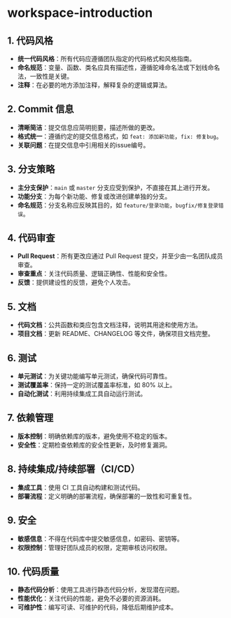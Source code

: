 # workspace-introduction

## 1. 代码风格

- **统一代码风格**：所有代码应遵循团队指定的代码格式和风格指南。
- **命名规范**：变量、函数、类名应具有描述性，遵循驼峰命名法或下划线命名法，一致性是关键。
- **注释**：在必要的地方添加注释，解释复杂的逻辑或算法。

## 2. Commit 信息

- **清晰简洁**：提交信息应简明扼要，描述所做的更改。
- **格式统一**：遵循约定的提交信息格式，如 `feat: 添加新功能`，`fix: 修复bug`。
- **关联问题**：在提交信息中引用相关的issue编号。

## 3. 分支策略

- **主分支保护**：`main` 或 `master` 分支应受到保护，不直接在其上进行开发。
- **功能分支**：为每个新功能、修复或改进创建单独的分支。
- **命名规范**：分支名称应反映其目的，如 `feature/登录功能`，`bugfix/修复登录错误`。

## 4. 代码审查

- **Pull Request**：所有更改应通过 Pull Request 提交，并至少由一名团队成员审查。
- **审查重点**：关注代码质量、逻辑正确性、性能和安全性。
- **反馈**：提供建设性的反馈，避免个人攻击。

## 5. 文档

- **代码文档**：公共函数和类应包含文档注释，说明其用途和使用方法。
- **项目文档**：更新 README、CHANGELOG 等文件，确保项目文档完整。

## 6. 测试

- **单元测试**：为关键功能编写单元测试，确保代码可靠性。
- **测试覆盖率**：保持一定的测试覆盖率标准，如 80% 以上。
- **自动化测试**：利用持续集成工具自动运行测试。

## 7. 依赖管理

- **版本控制**：明确依赖库的版本，避免使用不稳定的版本。
- **安全性**：定期检查依赖库的安全性更新，及时修复漏洞。

## 8. 持续集成/持续部署（CI/CD）

- **集成工具**：使用 CI 工具自动构建和测试代码。
- **部署流程**：定义明确的部署流程，确保部署的一致性和可重复性。

## 9. 安全

- **敏感信息**：不得在代码库中提交敏感信息，如密码、密钥等。
- **权限控制**：管理好团队成员的权限，定期审核访问权限。

## 10. 代码质量

- **静态代码分析**：使用工具进行静态代码分析，发现潜在问题。
- **性能优化**：关注代码的性能，避免不必要的资源消耗。
- **可维护性**：编写可读、可维护的代码，降低后期维护成本。

